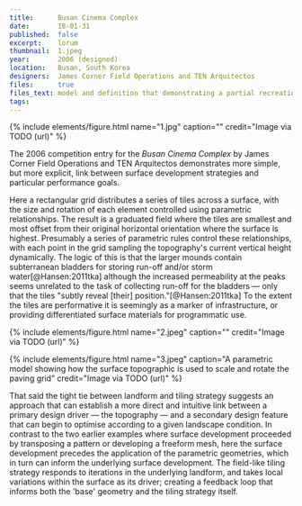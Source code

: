 ```yaml
---
title:      Busan Cinema Complex
date:       18-01-31
published:  false
excerpt:    lorum
thumbnail:  1.jpeg
year:       2006 (designed)
location:   Busan, South Korea
designers:  James Corner Field Operations and TEN Arquitectos
files:      true
files_text: model and definition that demonstrating a partial recreation of this project
tags:
---
```

{% include elements/figure.html name="1.jpg" caption="" credit="Image via TODO (url)" %}

The 2006 competition entry for the *Busan Cinema Complex* by James Corner Field Operations and TEN Arquitectos demonstrates more simple, but more explicit, link between surface development strategies and particular performance goals.

Here a rectangular grid distributes a series of tiles across a surface, with the size and rotation of each element controlled using parametric relationships. The result is a graduated field where the tiles are smallest and most offset from their original horizontal orientation where the surface is highest. Presumably a series of parametric rules control these relationships, with each point in the grid sampling the topography's current vertical height dynamically. The logic of this is that the larger mounds contain subterranean bladders for storing run-off and/or storm water[@Hansen:2011tka] although the increased permeability at the peaks seems unrelated to the task of collecting run-off for the bladders — only that the tiles "subtly reveal [their] position."[@Hansen:2011tka] To the extent the tiles are performative it is seemingly as a marker of infrastructure, or providing differentiated surface materials for programmatic use.

{% include elements/figure.html name="2.jpeg" caption="" credit="Image via TODO (url)" %}

{% include elements/figure.html name="3.jpeg" caption="A parametric model showing how the surface topographic is used to scale and rotate the paving grid" credit="Image via TODO (url)" %}

That said the tight tie between landform and tiling strategy suggests an approach that can establish a more direct and intuitive link between a primary design driver — the topography — and a secondary design feature that can begin to optimise according to a given landscape condition. In contrast to the two earlier examples where surface development proceeded by transposing a pattern or developing a freeform mesh, here the surface development precedes the application of the parametric geometries, which in turn can inform the underlying surface development. The field-like tiling strategy  responds to iterations in the underlying landform, and takes local variations within the surface as its driver; creating a feedback loop that informs both the 'base' geometry and the tiling strategy itself.